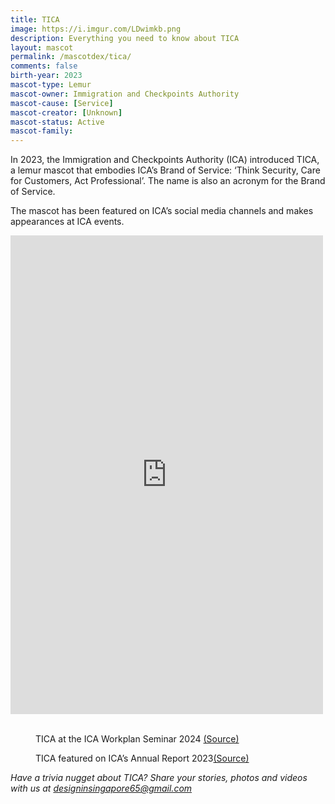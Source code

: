 ```yaml
---
title: TICA
image: https://i.imgur.com/LDwimkb.png
description: Everything you need to know about TICA
layout: mascot
permalink: /mascotdex/tica/
comments: false
birth-year: 2023
mascot-type: Lemur
mascot-owner: Immigration and Checkpoints Authority
mascot-cause: [Service]
mascot-creator: [Unknown]
mascot-status: Active
mascot-family: 
---
```


In 2023, the Immigration and Checkpoints Authority (ICA) introduced TICA, a lemur mascot that embodies ICA’s Brand of Service: ‘Think Security, Care for Customers, Act Professional’. The name is also an acronym for the Brand of Service.

The mascot has been featured on ICA’s social media channels and makes appearances at ICA events.

<div class="fb-post-container">
<iframe src="https://www.facebook.com/plugins/video.php?height=476&href=https%3A%2F%2Fwww.facebook.com%2FImmigration.Checkpoints.Authority%2Fvideos%2F930834222194044%2F&show_text=false&width=267&t=0" width="500" height="766" style="border:none;overflow:hidden" scrolling="no" frameborder="0" allowfullscreen="true" allow="autoplay; clipboard-write; encrypted-media; picture-in-picture; web-share"></iframe>
</div>

<br>
<figure>
<img src="https://i.imgur.com/dXlGUco.jpg" alt="">
<figcaption>TICA at the ICA Workplan Seminar 2024 <a href="https://www.instagram.com/ica_singapore/p/C7DwDW3h3EM/?img_index=1 
" target="_blank">(Source)</a></figcaption>
</figure>

<figure>
<img src="https://i.imgur.com/Ps3FY92.png" alt="">
<figcaption>TICA featured on ICA’s Annual Report 2023<a href="https://www.ica.gov.sg/docs/default-source/ica/ica-annuals/ica-annual-2023.pdf?sfvrsn=6d374e88_2" target="_blank">(Source)</a></figcaption>
</figure>

<i>Have a trivia nugget about TICA? Share your stories, photos and videos with us at designinsingapore65@gmail.com</i>

